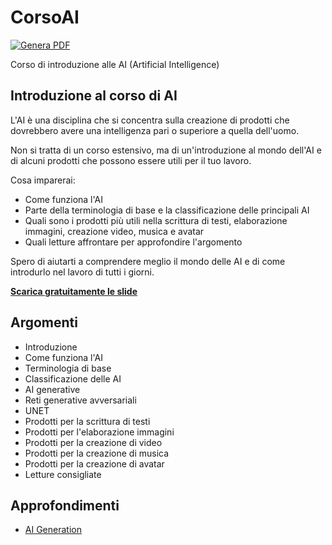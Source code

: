 # CorsoAI

[![Genera PDF](https://github.com/matteobaccan/CorsoAI/actions/workflows/generatepdf.yml/badge.svg)](https://github.com/matteobaccan/CorsoAI/actions/workflows/generatepdf.yml)

Corso di introduzione alle AI (Artificial Intelligence)

## Introduzione al corso di AI

L'AI è una disciplina che si concentra sulla creazione di prodotti che dovrebbero avere una intelligenza pari o superiore a quella dell'uomo.

Non si tratta di un corso estensivo, ma di un'introduzione al mondo dell'AI e di alcuni prodotti che possono essere utili per il tuo lavoro.

Cosa imparerai:

- Come funziona l'AI
- Parte della terminologia di base e la classificazione delle principali AI
- Quali sono i prodotti più utili nella scrittura di testi, elaborazione immagini, creazione video, musica e avatar
- Quali letture affrontare per approfondire l'argomento

Spero di aiutarti a comprendere meglio il mondo delle AI e di come introdurlo nel lavoro di tutti i giorni.

__[Scarica gratuitamente le slide](https://raw.githubusercontent.com/matteobaccan/CorsoAI/main/slide/Corso_AI.pdf)__

## Argomenti

- Introduzione
- Come funziona l'AI
- Terminologia di base
- Classificazione delle AI
- AI generative
- Reti generative avversariali
- UNET
- Prodotti per la scrittura di testi
- Prodotti per l'elaborazione immagini
- Prodotti per la creazione di video
- Prodotti per la creazione di musica
- Prodotti per la creazione di avatar
- Letture consigliate

## Approfondimenti

- [AI Generation](https://github.com/matteobaccan/AIGeneration)
